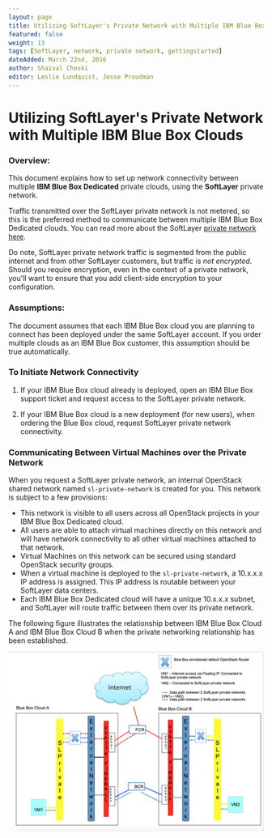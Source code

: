 ```yaml
---
layout: page
title: Utilizing SoftLayer's Private Network with Multiple IBM Blue Box Environments
featured: false
weight: 13
tags: [SoftLayer, network, private network, gettingstarted]
dateAdded: March 22nd, 2016
author: Shaival Choski
editor: Leslie Lundquist, Jesse Proudman
---
```


# Utilizing SoftLayer's Private Network with Multiple IBM Blue Box Clouds

### Overview: 

This document explains how to set up network connectivity between multiple **IBM Blue Box Dedicated** private clouds, using the **SoftLayer** private network. 

Traffic transmitted over the SoftLayer private network is not metered, so this is the preferred method to communicate between multiple IBM Blue Box Dedicated clouds. You can read more about the SoftLayer [private network here](http://www.softlayer.com/network).

Do note, SoftLayer private network traffic is segmented from the public internet and from other SoftLayer customers, but traffic is *not encrypted*. Should you require encryption, even in the context of a private network, you'll want to ensure that you add client-side encryption to your configuration.

### Assumptions: 

The document assumes that each IBM Blue Box cloud you are planning to connect has been deployed under the same SoftLayer account. If you order multiple clouds as an IBM Blue Box customer, this assumption should be true automatically.

### To Initiate Network Connectivity

1. If your IBM Blue Box cloud already is deployed, open an IBM Blue Box support ticket and request access to the SoftLayer private network.

2. If your IBM Blue Box cloud is a new deployment (for new users), when ordering the Blue Box cloud, request SoftLayer private network connectivity.

### Communicating Between Virtual Machines over the Private Network

When you request a SoftLayer private network, an internal OpenStack shared network named `sl-private-network` is created for you. This network is subject to a few provisions:

* This network is visible to all users across all OpenStack projects in your IBM Blue Box Dedicated cloud.
* All users are able to attach virtual machines directly on this network and will have network connectivity to all other virtual machines attached to that network.
* Virtual Machines on this network can be secured using standard OpenStack security groups.
* When a virtual machine is deployed to the `sl-private-network`, a 10.x.x.x IP address is assigned. This IP address is routable between your SoftLayer data centers. 
* Each IBM Blue Box Dedicated cloud will have a unique 10.x.x.x subnet, and SoftLayer will route traffic between them over its private network.

The following figure illustrates the relationship between IBM Blue Box Cloud A and IBM Blue Box Cloud B when the private networking relationship has been established.

![Illustration of cloud connections](https://github.com/IBM-Blue-Box-Help/help-documentation/blob/gh-pages/img/Private_Network.png)
